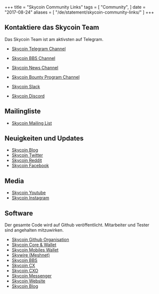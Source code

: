 +++
title = "Skycoin Community Links"
tags = [
    "Community",
]
date = "2017-08-24"
aliases = [
	"/de/statement/skycoin-community-links/"
]
+++

Kontaktiere das Skycoin Team
--------------------------

Das Skycoin Team ist am aktivsten auf Telegram.

* [Skycoin Telegram Channel](https://t.me/Skycoin)
* [Skycoin BBS Channel](https://t.me/skycoinbbs)
* [Skycoin News Channel](https://t.me/skycoinnews)
* [Skycoin Bounty Program Channel](https://t.me/skycoinbounty)

* [Skycoin Slack](https://skycoin.herokuapp.com)
* [Skycoin Discord](https://discord.gg/MTepVHE)

Mailingliste
------------

* [Skycoin Mailing List](http://eepurl.com/c4DyAv)

Neuigkeiten und Updates
------------

* [Skycoin Blog](https://www.skycoin.net/blog/)
* [Skycoin Twitter](https://twitter.com/skycoinproject)
* [Skycoin Reddit](https://reddit.com/r/skycoinproject)
* [Skycoin Facebook](https://www.facebook.com/SkycoinOfficial)

Media
-----

* [Skycoin Youtube](https://www.youtube.com/channel/UCzLASufel2No4vSt4rudHSQ)
* [Skycoin Instagram](https://www.instagram.com/skycoinproject/)

Software
--------

Der gesamte Code wird auf Github veröffentlicht. Mitarbeiter und Tester sind angehalten mitzuwirken.

* [Skycoin Github Organisation](https://github.com/skycoin)
* [Skycoin Core & Wallet](https://github.com/skycoin/skycoin)
* [Skycoin Mobiles Wallet](https://github.com/skycoin/skycoin-mobilewallet)
* [Skywire (Meshnet)](https://github.com/skycoin/skywire)
* [Skycoin BBS](https://github.com/skycoin/bbs)
* [Skycoin CX](https://github.com/skycoin/cx)
* [Skycoin CXO](https://github.com/skycoin/cxo)
* [Skycoin Messenger](https://github.com/skycoin/net)
* [Skycoin Website](https://github.com/skycoin/skycoin.net)
* [Skycoin Blog](https://github.com/skycoin/blog)
